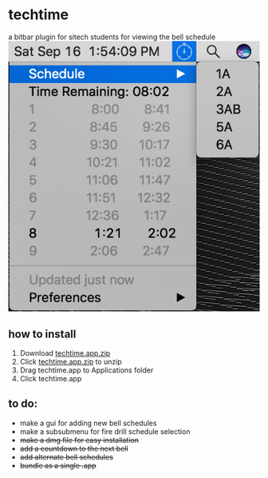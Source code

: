 # techtime
a bitbar plugin for sitech students for viewing the bell schedule
![](https://raw.githubusercontent.com/klamike/techtime/master/demopic.png)
## how to install

1) Download [techtime.app.zip](https://github.com/klamike/techtime/releases)
2) Click [techtime.app.zip](https://github.com/klamike/techtime/releases) to unzip
3) Drag techtime.app to Applications folder
4) Click techtime.app

## to do:

- make a gui for adding new bell schedules
- make a subsubmenu for fire drill schedule selection
- ~~make a dmg file for easy installation~~
 - ~~add a countdown to the next bell~~
 - ~~add alternate bell schedules~~
 - ~~bundle as a single .app~~
